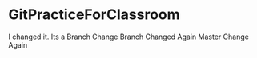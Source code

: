 # GitPracticeForClassroom
I changed it.
Its a Branch Change
Branch Changed Again
Master Change Again
